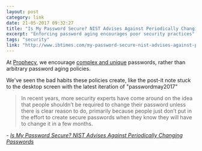 ```yaml
---
layout: post
category: link
date: 21-05-2017 09:32:27
title: "Is My Password Secure? NIST Advises Against Periodically Changing Passwords"
excerpt: "Enforcing password aging encourages poor security practices"
tags: "security"
link: "http://www.ibtimes.com/my-password-secure-nist-advises-against-periodically-changing-passwords-2541293"
---
```

At [Prophecy](http://www.prophecy.net.nz), we encourage [complex and unique](http://www.1password.com) passwords, rather than arbitrary password aging policies. 

We've seen the bad habits these policies create, like the post-it note stuck to the desktop screen with the latest iteration of "passwordmay2017"

> In recent years, more security experts have come around on the idea that people shouldn’t be required to change their password unless there is clear reason to do, primarily because people just don’t put in the effort to create secure passwords when they know they will have to change it in a few months.

 <cite>- [Is My Password Secure? NIST Advises Against Periodically Changing Passwords](http://www.ibtimes.com/my-password-secure-nist-advises-against-periodically-changing-passwords-2541293)</cite>